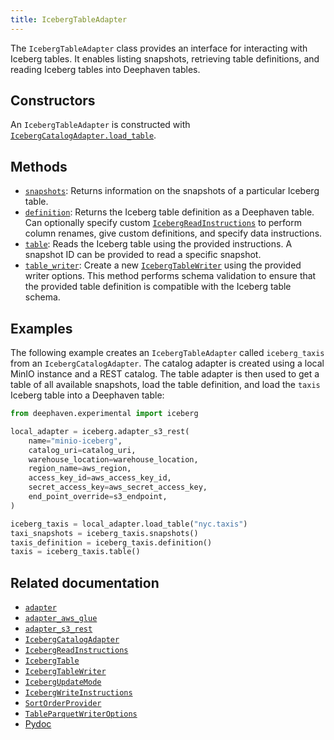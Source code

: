 ```yaml
---
title: IcebergTableAdapter
---
```


The `IcebergTableAdapter` class provides an interface for interacting with Iceberg tables. It enables listing snapshots, retrieving table definitions, and reading Iceberg tables into Deephaven tables.

## Constructors

An `IcebergTableAdapter` is constructed with [`IcebergCatalogAdapter.load_table`](./iceberg-catalog-adapter.md#methods).

## Methods

- [`snapshots`](/core/pydoc/code/deephaven.experimental.iceberg.html#deephaven.experimental.iceberg.IcebergTableAdapter.snapshots): Returns information on the snapshots of a particular Iceberg table.
- [`definition`](/core/pydoc/code/deephaven.experimental.iceberg.html#deephaven.experimental.iceberg.IcebergTableAdapter.definition): Returns the Iceberg table definition as a Deephaven table. Can optionally specify custom [`IcebergReadInstructions`](./iceberg-read-instructions.md) to perform column renames, give custom definitions, and specify data instructions.
- [`table`](/core/pydoc/code/deephaven.experimental.iceberg.html#deephaven.experimental.iceberg.IcebergTableAdapter.table): Reads the Iceberg table using the provided instructions. A snapshot ID can be provided to read a specific snapshot.
- [`table_writer`](/core/pydoc/code/deephaven.experimental.iceberg.html#deephaven.experimental.iceberg.IcebergTableAdapter.table_writer): Create a new [`IcebergTableWriter`](./iceberg-table-writer.md) using the provided writer options. This method performs schema validation to ensure that the provided table definition is compatible with the Iceberg table schema.

## Examples

<!-- TODO: https://github.com/deephaven/deephaven.io/issues/4111 -->

The following example creates an `IcebergTableAdapter` called `iceberg_taxis` from an `IcebergCatalogAdapter`. The catalog adapter is created using a local MinIO instance and a REST catalog. The table adapter is then used to get a table of all available snapshots, load the table definition, and load the `taxis` Iceberg table into a Deephaven table:

```python docker-config=iceberg order=taxis,taxi_snapshots
from deephaven.experimental import iceberg

local_adapter = iceberg.adapter_s3_rest(
    name="minio-iceberg",
    catalog_uri=catalog_uri,
    warehouse_location=warehouse_location,
    region_name=aws_region,
    access_key_id=aws_access_key_id,
    secret_access_key=aws_secret_access_key,
    end_point_override=s3_endpoint,
)

iceberg_taxis = local_adapter.load_table("nyc.taxis")
taxi_snapshots = iceberg_taxis.snapshots()
taxis_definition = iceberg_taxis.definition()
taxis = iceberg_taxis.table()
```

## Related documentation

- [`adapter`](./adapter.md)
- [`adapter_aws_glue`](./adapter-aws-glue.md)
- [`adapter_s3_rest`](./adapter-s3-rest.md)
- [`IcebergCatalogAdapter`](./iceberg-catalog-adapter.md)
- [`IcebergReadInstructions`](./iceberg-read-instructions.md)
- [`IcebergTable`](./iceberg-table.md)
- [`IcebergTableWriter`](./iceberg-table-writer.md)
- [`IcebergUpdateMode`](./iceberg-update-mode.md)
- [`IcebergWriteInstructions`](./iceberg-write-instructions.md)
- [`SortOrderProvider`](./sort-order-provider.md)
- [`TableParquetWriterOptions`](./table-parquet-writer-options.md)
- [Pydoc](/core/pydoc/code/deephaven.experimental.iceberg.html#deephaven.experimental.iceberg.IcebergTableAdapter)
